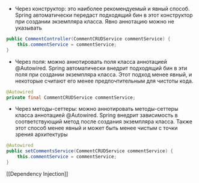 - Через конструктор: это наиболее рекомендуемый и явный способ. Spring автоматически передаст подходящий бин в этот конструктор при создании экземпляра класса. Явно аннотацию можно не указывать
```java
public CommentController(CommentCRUDService commentService) {  
    this.commentService = commentService;  
}
```

- Через поля: можно аннотировать поля класса аннотацией @Autowired. Spring автоматически внедрит подходящий бин в эти поля при создании экземпляра класса. Этот подход менее явный, и некоторые считают его менее предпочтительным для чистоты кода.
```java
@Autowired
private final CommentCRUDService commentService;
```

- Через методы-сеттеры: можно аннотировать методы-сеттеры класса аннотацией @Autowired. Spring внедрит зависимость в соответствующий метод после создания экземпляра класса. Также этот способ менее явный и может быть менее чистым с точки зрения архитектуры 
```java
@Autowired
public setCommentsService(CommentCRUDService commentService) {  
    this.commentService = commentService;  
}
```
[[Dependency Injection]]